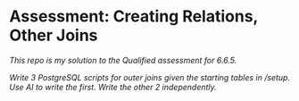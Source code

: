 # Assessment: Creating Relations, Other Joins

*This repo is my solution to the Qualified assessment for 6.6.5.*

*Write 3 PostgreSQL scripts for outer joins given the starting tables in /setup. Use AI to write the first. Write the other 2 independently.*
